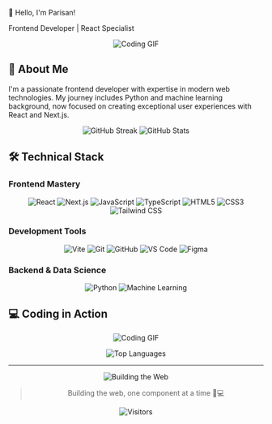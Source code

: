 👋 Hello, I'm Parisan!

Frontend Developer | React Specialist

<div align="center">

![Coding GIF](https://media.giphy.com/media/Ll22OhMLAlVDb8UQWe/giphy.gif)

</div>

## 🚀 About Me

I'm a passionate frontend developer with expertise in modern web technologies. My journey includes Python and machine learning background, now focused on creating exceptional user experiences with React and Next.js.

<div align="center">

![GitHub Streak](https://github-readme-streak-stats.herokuapp.com/?user=Parisan8626&theme=blueberry&hide_border=true&fire=FF0000&currStreakNum=FFFFFF&sideNums=FFFFFF&currStreakLabel=FFFFFF&sideLabels=FFFFFF&dates=FFFFFF)
![GitHub Stats](https://github-readme-stats.vercel.app/api?username=Parisan8626&show_icons=true&theme=blueberry&hide_border=true&include_all_commits=true&count_private=true)

</div>

## 🛠️ Technical Stack

### Frontend Mastery

<div align="center">

![React](https://img.shields.io/badge/React-61DAFB?style=for-the-badge&logo=react&logoColor=black)
![Next.js](https://img.shields.io/badge/Next.js-000000?style=for-the-badge&logo=next.js&logoColor=white)
![JavaScript](https://img.shields.io/badge/JavaScript-F7DF1E?style=for-the-badge&logo=javascript&logoColor=black)
![TypeScript](https://img.shields.io/badge/TypeScript-3178C6?style=for-the-badge&logo=typescript&logoColor=white)
![HTML5](https://img.shields.io/badge/HTML5-E34F26?style=for-the-badge&logo=html5&logoColor=white)
![CSS3](https://img.shields.io/badge/CSS3-1572B6?style=for-the-badge&logo=css3&logoColor=white)
![Tailwind CSS](https://img.shields.io/badge/Tailwind_CSS-38B2AC?style=for-the-badge&logo=tailwind-css&logoColor=white)

</div>

### Development Tools

<div align="center">

![Vite](https://img.shields.io/badge/Vite-646CFF?style=for-the-badge&logo=vite&logoColor=white)
![Git](https://img.shields.io/badge/Git-F05032?style=for-the-badge&logo=git&logoColor=white)
![GitHub](https://img.shields.io/badge/GitHub-181717?style=for-the-badge&logo=github&logoColor=white)
![VS Code](https://img.shields.io/badge/VS_Code-007ACC?style=for-the-badge&logo=visual-studio-code&logoColor=white)
![Figma](https://img.shields.io/badge/Figma-F24E1E?style=for-the-badge&logo=figma&logoColor=white)

</div>

### Backend & Data Science

<div align="center">

![Python](https://img.shields.io/badge/Python-3776AB?style=for-the-badge&logo=python&logoColor=white)
![Machine Learning](https://img.shields.io/badge/Machine_Learning-FF6B6B?style=for-the-badge&logo=python&logoColor=white)

</div>

## 💻 Coding in Action

<div align="center">

![Coding GIF](https://media.giphy.com/media/V4NSR1NG2p0KeJJyr5/giphy.gif)

</div>

<div align="center">

![Top Languages](https://github-readme-stats.vercel.app/api/top-langs/?username=Parisan8626&layout=compact&theme=blueberry&hide_border=true&langs_count=8)

</div>

---

<div align="center">

![Building the Web](https://media.giphy.com/media/V4NSR1NG2p0KeJJyr5/giphy.gif)

> Building the web, one component at a time 🐼💻

![Visitors](https://komarev.com/ghpvc/?username=Parisan8626&color=blueviolet&style=flat)

</div> 
